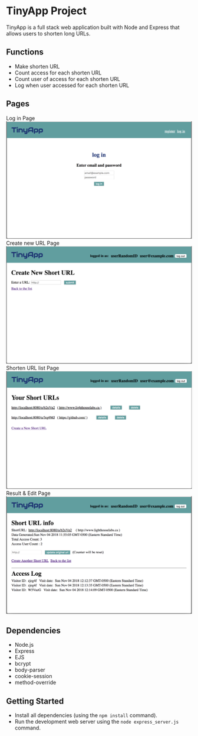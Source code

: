 # TinyApp Project

TinyApp is a full stack web application built with Node and Express that allows users to shorten long URLs. 

## Functions
- Make shorten URL
- Count access for each shorten URL
- Count user of access for each shorten URL
- Log when user accessed for each shorten URL

## Pages

Log in Page
!["Log in Page"](https://github.com/azusaaz/TinyApp/blob/master/docs/login.png)
Create new URL Page
!["Create new URL Page"](https://github.com/azusaaz/TinyApp/blob/master/docs/create.png)
Shorten URL list Page
!["Shorten URL list Page"](https://github.com/azusaaz/TinyApp/blob/master/docs/list.png)
Result & Edit Page
!["Result & Edit Page"](https://github.com/azusaaz/TinyApp/blob/master/docs/detail.png)

## Dependencies

- Node.js
- Express
- EJS
- bcrypt
- body-parser
- cookie-session
- method-override

## Getting Started

- Install all dependencies (using the `npm install` command).
- Run the development web server using the `node express_server.js` command.
